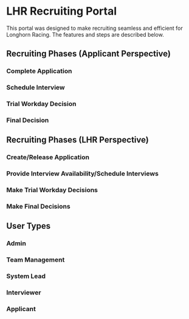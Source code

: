 # LHR Recruiting Portal

This portal was designed to make recruiting seamless and efficient for Longhorn Racing. The features and steps are described below.

## Recruiting Phases (Applicant Perspective)

### Complete Application

### Schedule Interview

### Trial Workday Decision

### Final Decision

## Recruiting Phases (LHR Perspective)

### Create/Release Application

### Provide Interview Availability/Schedule Interviews

### Make Trial Workday Decisions

### Make Final Decisions

## User Types

### Admin

### Team Management

### System Lead

### Interviewer

### Applicant